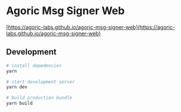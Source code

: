 # Agoric Msg Signer Web

[https://agoric-labs.github.io/agoric-msg-signer-web](https://agoric-labs.github.io/agoric-msg-signer-web)

## Development 

```bash
# install depedencies
yarn

# start development server
yarn dev

# build production bundle
yarn build
```
